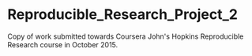# Reproducible_Research_Project_2

Copy of work submitted towards Coursera John's Hopkins Reproducible Research course in October 2015.
